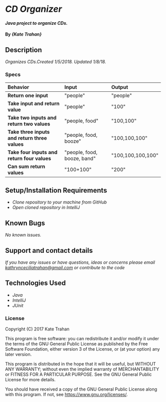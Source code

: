 # _CD Organizer_

#### _Java project to organize CDs._

#### By _**{Kate Trahan}**_

## Description

_Organizes CDs.Created 1/5/2018. Updated 1/8/18._


### Specs
| Behavior | Input | Output |
| :-------------     | :------------- | :-------------
| **Return one input**| "people" | "people" |
| **Take input and return value**| "people" | "100" |
| **Take two inputs and return two values**| "people, food" | "100,100"|
| **Take three inputs and return three values**| "people, food, booze" | "100,100,100" |
| **Take four inputs and return four values**| "people, food, booze, band" | "100,100,100,100" |
| **Can sum return values**| "100+100"|"200"|


## Setup/Installation Requirements

* _Clone repository to your machine from GitHub_
* _Open cloned repository in IntelliJ_

## Known Bugs

_No known issues._

## Support and contact details

_If you have any issues or have questions, ideas or concerns please email kathrynceciliatrahan@gmail.com or contribute to the code_

## Technologies Used

* _Java_
* _IntelliJ_
* _JUnit_


### License
Copyright (C) 2017 Kate Trahan

This program is free software: you can redistribute it and/or modify it under the terms of the GNU General Public License as published by the Free Software Foundation, either version 3 of the License, or (at your option) any later version.

This program is distributed in the hope that it will be useful, but WITHOUT ANY WARRANTY; without even the implied warranty of MERCHANTABILITY or FITNESS FOR A PARTICULAR PURPOSE. See the GNU General Public License for more details.

You should have received a copy of the GNU General Public License along with this program. If not, see https://www.gnu.org/licenses/.
